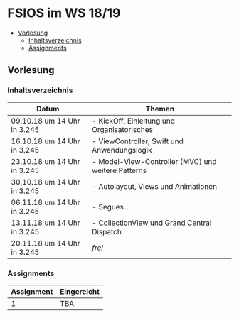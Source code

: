 # FSIOS im WS 18/19

- [Vorlesung](#vorlesung)
  - [Inhaltsverzeichnis](#inhaltsverzeichnis)
  - [Assignments](#assignments)

## Vorlesung

### Inhaltsverzeichnis

| Datum                       | Themen                                             |
| --------------------------- | -------------------------------------------------- |
| 09.10.18 um 14 Uhr in 3.245 | - KickOff, Einleitung und Organisatorisches        |
| 16.10.18 um 14 Uhr in 3.245 | - ViewController, Swift und Anwendungslogik        |
| 23.10.18 um 14 Uhr in 3.245 | - Model-View-Controller (MVC) und weitere Patterns |
| 30.10.18 um 14 Uhr in 3.245 | - Autolayout, Views und Animationen                |
| 06.11.18 um 14 Uhr in 3.245 | - Segues                                           |
| 13.11.18 um 14 Uhr in 3.245 | - CollectionView und Grand Central Dispatch        |
| 20.11.18 um 14 Uhr in 3.245 | *frei*                                             |

### Assignments

| Assignment | Eingereicht |
| ---------- | ----------- |
| 1          | TBA         |
